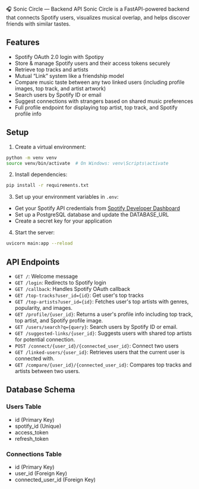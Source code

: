🎧 Sonic Circle — Backend API
Sonic Circle is a FastAPI-powered backend that connects Spotify users, visualizes musical overlap, and helps discover friends with similar tastes.

## Features

- Spotify OAuth 2.0 login with Spotipy
- Store & manage Spotify users and their access tokens securely
- Retrieve top tracks and artists
- Mutual “Link” system like a friendship model
- Compare music taste between any two linked users (including profile images, top track, and artist artwork)
- Search users by Spotify ID or email
- Suggest connections with strangers based on shared music preferences
- Full profile endpoint for displaying top artist, top track, and Spotify profile info

## Setup

1. Create a virtual environment:
```bash
python -m venv venv
source venv/bin/activate  # On Windows: venv\Scripts\activate
```

2. Install dependencies:
```bash
pip install -r requirements.txt
```

3. Set up your environment variables in `.env`:
- Get your Spotify API credentials from [Spotify Developer Dashboard](https://developer.spotify.com/dashboard)
- Set up a PostgreSQL database and update the DATABASE_URL
- Create a secret key for your application

4. Start the server:
```bash
uvicorn main:app --reload
```

## API Endpoints

- `GET /`: Welcome message
- `GET /login`: Redirects to Spotify login
- `GET /callback`: Handles Spotify OAuth callback
- `GET /top-tracks?user_id={id}`: Get user's top tracks
- `GET /top-artists?user_id={id}`: Fetches user's top artists with genres, popularity, and images.
- `GET /profile/{user_id}`: Returns a user's profile info including top track, top artist, and Spotify profile image.
- `GET /users/search?q={query}`: Search users by Spotify ID or email.
- `GET /suggested-links/{user_id}`: Suggests users with shared top artists for potential connection.
- `POST /connect/{user_id}/{connected_user_id}`: Connect two users
- `GET /linked-users/{user_id}`: Retrieves users that the current user is connected with.
- `GET /compare/{user_id}/{connected_user_id}`: Compares top tracks and artists between two users. 


## Database Schema

### Users Table
- id (Primary Key)
- spotify_id (Unique)
- access_token
- refresh_token

### Connections Table
- id (Primary Key)
- user_id (Foreign Key)
- connected_user_id (Foreign Key) 